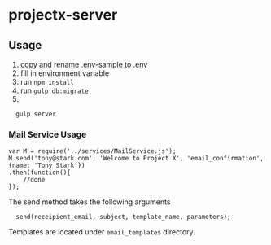 # projectx-server

## Usage

1. copy and rename .env-sample to .env
2. fill in environment variable
3. run `npm install`
4. run `gulp db:migrate`
5. 
```
  gulp server
```

### Mail Service Usage

```
var M = require('../services/MailService.js');
M.send('tony@stark.com', 'Welcome to Project X', 'email_confirmation', {name: 'Tony Stark'})
.then(function(){
    //done
});
```
The send method takes the following arguments 

```
  send(receipient_email, subject, template_name, parameters);
```

Templates are located under `email_templates` directory. 
